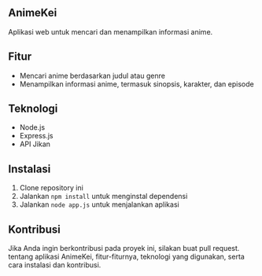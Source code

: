 ## AnimeKei

Aplikasi web untuk mencari dan menampilkan informasi anime.

## Fitur
* Mencari anime berdasarkan judul atau genre
* Menampilkan informasi anime, termasuk sinopsis, karakter, dan episode

## Teknologi
* Node.js
* Express.js
* API Jikan

## Instalasi
1. Clone repository ini
2. Jalankan `npm install` untuk menginstal dependensi
3. Jalankan `node app.js` untuk menjalankan aplikasi

## Kontribusi
Jika Anda ingin berkontribusi pada proyek ini, silakan buat pull request.
tentang aplikasi AnimeKei, fitur-fiturnya, teknologi yang digunakan, serta cara instalasi dan kontribusi.
